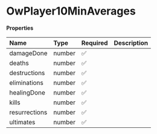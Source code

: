 # OwPlayer10MinAverages

**Properties**

| Name          | Type   | Required | Description |
| :------------ | :----- | :------- | :---------- |
| damageDone    | number | ✅       |             |
| deaths        | number | ✅       |             |
| destructions  | number | ✅       |             |
| eliminations  | number | ✅       |             |
| healingDone   | number | ✅       |             |
| kills         | number | ✅       |             |
| resurrections | number | ✅       |             |
| ultimates     | number | ✅       |             |
